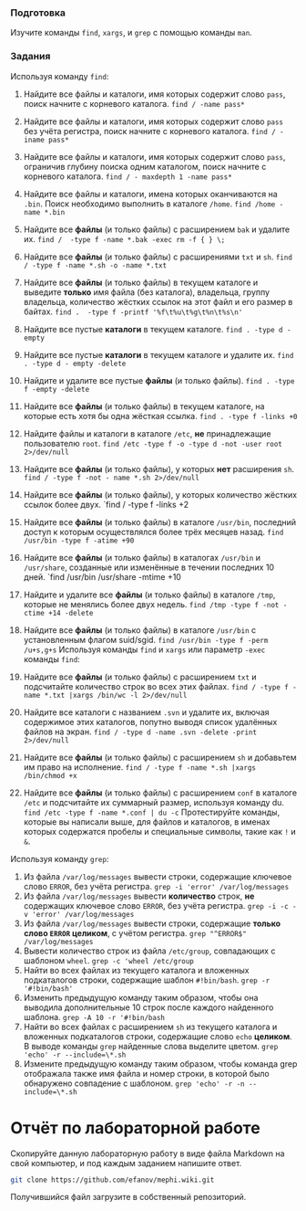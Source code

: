 ### Подготовка

Изучите команды `find`, `xargs`, и `grep` с помощью команды `man`.

### Задания

Используя команду `find`:

1. Найдите все файлы и каталоги, имя которых содержит слово `pass`, поиск начните с корневого каталога.
 `find / -name pass*`
1. Найдите все файлы и каталоги, имя которых содержит слово `pass` без учёта регистра, поиск начните с корневого каталога.
 `find / -iname pass*`
1. Найдите все файлы и каталоги, имя которых содержит слово `pass`, ограничив глубину поиска одним каталогом, поиск начните с корневого каталога.
 `find / - maxdepth 1 -name pass*`
1. Найдите все файлы и каталоги, имена которых оканчиваются на `.bin`. Поиск необходимо выполнить в каталоге `/home`.
 `find /home -name *.bin`
1. Найдите все **файлы** (и только файлы) с расширением `bak` и удалите их.
 `find /  -type f -name *.bak -exec rm -f { } \;`
1. Найдите все **файлы** (и только файлы) с расширениями `txt` и `sh`.
 `find / -type f -name *.sh -o -name *.txt`
1. Найдите все **файлы** (и только файлы) в текущем каталоге и выведите **только** имя файла (без каталога), владельца, группу владельца, количество жёстких ссылок на этот файл и его размер в байтах.
 `find .  -type f -printf '%f\t%u\t%g\t%n\t%s\n'`
1. Найдите все пустые **каталоги** в текущем каталоге.
 `find . -type d - empty`
1. Найдите все пустые **каталоги** в текущем каталоге и удалите их.
 `find . -type d - empty -delete`
1. Найдите и удалите все пустые **файлы** (и только файлы).
 `find . -type f -empty -delete`
1. Найдите все **файлы** (и только файлы) в текущем каталоге, на которые есть хотя бы одна жёсткая ссылка.
 `find . -type f -links +0`
1. Найдите файлы и каталоги в каталоге `/etc`, **не** принадлежащие пользователю `root`.
 `find /etc -type f -o -type d -not -user root 2>/dev/null`
1. Найдите все **файлы** (и только файлы), у которых **нет** расширения `sh`.
 `find / -type f -not - name *.sh 2>/dev/null`
1. Найдите все **файлы** (и только файлы), у которых количество жёстких ссылок более двух.
 `find / -type f -links +2
1. Найдите все **файлы** (и только файлы) в каталоге `/usr/bin`, последний доступ к которым осуществлялся более трёх месяцев назад.
 `find /usr/bin -type f -atime +90`
1. Найдите все **файлы** (и только файлы) в каталогах `/usr/bin` и `/usr/share`, созданные или изменённые в течении последних 10 дней.
 `find /usr/bin /usr/share -mtime +10
1. Найдите и удалите все **файлы** (и только файлы) в каталоге `/tmp`, которые не менялись более двух недель.
 `find /tmp -type f -not -ctime +14 -delete`
1. Найдите все **файлы** (и только файлы) в каталоге `/usr/bin` с установленным флагом suid/sgid.
 `find /usr/bin -type f -perm /u+s,g+s`
Используя команды `find` и `xargs` или параметр `-exec` команды `find`:

1. Найдите все **файлы** (и только файлы) с расширением `txt` и подсчитайте количество строк во всех этих файлах.
`find / -type f -name *.txt |xargs /bin/wc -l 2>/dev/null`
1. Найдите все каталоги с названием `.svn` и удалите их, включая содержимое этих каталогов, попутно выводя список удалённых файлов на экран.
`find / -type d -name .svn -delete -print 2>/dev/null`
1. Найдите все **файлы** (и только файлы) с расширением `sh` и добавьтем им право на исполнение.
`find / -type f -name *.sh |xargs /bin/chmod +x`
1. Найдите все **файлы** (и только файлы) с расширением `conf` в каталоге `/etc` и подсчитайте их суммарный размер, используя команду du.
`find /etc -type f -name *.conf | du -c`
Протестируйте команды, которые вы написали выше, для файлов и каталогов, в именах которых содержатся пробелы и специальные символы, такие как `!` и `&`.

Используя команду `grep`:

1. Из файла `/var/log/messages` вывести строки, содержащие ключевое слово `ERROR`, без учёта регистра.
`grep -i 'error' /var/log/messages`
1. Из файла `/var/log/messages` вывести **количество** строк, **не** содержащих ключевое слово `ERROR`, без учёта регистра.
`grep -i -c -v 'error' /var/log/messages`
1. Из файла `/var/log/messages` вывести строки, содержащие **только слово `ERROR` целиком**, с учётом регистра.
`grep "^ERROR$" /var/log/messages`
1. Вывести количество строк из файла `/etc/group`, совпадающих с шаблоном `wheel`.
`grep -c 'wheel /etc/group`
1. Найти во всех файлах из текущего каталога и вложенных подкаталогов строки, содержащие шаблон `#!bin/bash`.
`grep -r '#!bin/bash'`
1. Изменить предыдущую команду таким образом, чтобы она выводила дополнительные 10 строк после каждого найденного шаблона.
`grep -A 10 -r '#!bin/bash`
1. Найти во всех файлах с расширением `sh` из текущего каталога и вложенных подкаталогов строки, содержащие слово `echo` **целиком**. В выводе команды `grep` найденные слова выделите цветом.
`grep 'echo' -r --include=\*.sh`
1. Измените предыдущую команду таким образом, чтобы команда grep отображала также имя файла и номер строки, в которой было обнаружено совпадение с шаблоном.
`grep 'echo' -r -n --include=\*.sh`

# Отчёт по лабораторной работе

Скопируйте данную лабораторную работу в виде файла Markdown на свой компьютер, и под каждым заданием напишите ответ.

```sh
git clone https://github.com/efanov/mephi.wiki.git
```

Получившийся файл загрузите в собственный репозиторий.

